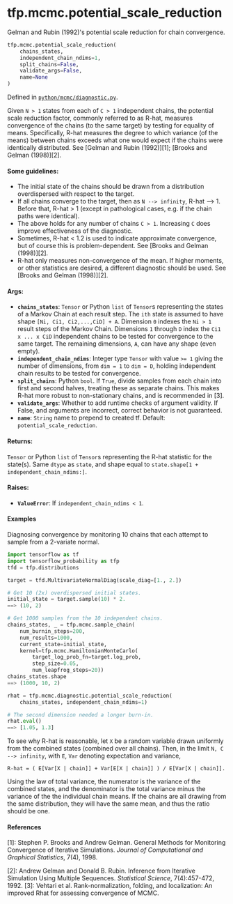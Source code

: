 <div itemscope itemtype="http://developers.google.com/ReferenceObject">
<meta itemprop="name" content="tfp.mcmc.potential_scale_reduction" />
<meta itemprop="path" content="Stable" />
</div>

# tfp.mcmc.potential_scale_reduction

Gelman and Rubin (1992)'s potential scale reduction for chain convergence.

``` python
tfp.mcmc.potential_scale_reduction(
    chains_states,
    independent_chain_ndims=1,
    split_chains=False,
    validate_args=False,
    name=None
)
```



Defined in [`python/mcmc/diagnostic.py`](https://github.com/tensorflow/probability/tree/master/tensorflow_probability/python/mcmc/diagnostic.py).

<!-- Placeholder for "Used in" -->

Given `N > 1` states from each of `C > 1` independent chains, the potential
scale reduction factor, commonly referred to as R-hat, measures convergence of
the chains (to the same target) by testing for equality of means.
Specifically, R-hat measures the degree to which variance (of the means)
between chains exceeds what one would expect if the chains were identically
distributed. See [Gelman and Rubin (1992)][1]; [Brooks and Gelman (1998)][2].

#### Some guidelines:



* The initial state of the chains should be drawn from a distribution
  overdispersed with respect to the target.
* If all chains converge to the target, then as `N --> infinity`, R-hat --> 1.
  Before that, R-hat > 1 (except in pathological cases, e.g. if the chain
  paths were identical).
* The above holds for any number of chains `C > 1`.  Increasing `C` does
  improve effectiveness of the diagnostic.
* Sometimes, R-hat < 1.2 is used to indicate approximate convergence, but of
  course this is problem-dependent. See [Brooks and Gelman (1998)][2].
* R-hat only measures non-convergence of the mean. If higher moments, or
  other statistics are desired, a different diagnostic should be used. See
  [Brooks and Gelman (1998)][2].

#### Args:


* <b>`chains_states`</b>:  `Tensor` or Python `list` of `Tensor`s representing the
  states of a Markov Chain at each result step.  The `ith` state is
  assumed to have shape `[Ni, Ci1, Ci2,...,CiD] + A`.
  Dimension `0` indexes the `Ni > 1` result steps of the Markov Chain.
  Dimensions `1` through `D` index the `Ci1 x ... x CiD` independent
  chains to be tested for convergence to the same target.
  The remaining dimensions, `A`, can have any shape (even empty).
* <b>`independent_chain_ndims`</b>: Integer type `Tensor` with value `>= 1` giving the
  number of dimensions, from `dim = 1` to `dim = D`, holding independent
  chain results to be tested for convergence.
* <b>`split_chains`</b>: Python `bool`. If `True`, divide samples from each chain into
  first and second halves, treating these as separate chains.  This makes
  R-hat more robust to non-stationary chains, and is recommended in [3].
* <b>`validate_args`</b>: Whether to add runtime checks of argument validity. If False,
  and arguments are incorrect, correct behavior is not guaranteed.
* <b>`name`</b>: `String` name to prepend to created tf.  Default:
  `potential_scale_reduction`.


#### Returns:

`Tensor` or Python `list` of `Tensor`s representing the R-hat statistic for
the state(s).  Same `dtype` as `state`, and shape equal to
`state.shape[1 + independent_chain_ndims:]`.



#### Raises:


* <b>`ValueError`</b>:  If `independent_chain_ndims < 1`.

#### Examples

Diagnosing convergence by monitoring 10 chains that each attempt to
sample from a 2-variate normal.

```python
import tensorflow as tf
import tensorflow_probability as tfp
tfd = tfp.distributions

target = tfd.MultivariateNormalDiag(scale_diag=[1., 2.])

# Get 10 (2x) overdispersed initial states.
initial_state = target.sample(10) * 2.
==> (10, 2)

# Get 1000 samples from the 10 independent chains.
chains_states, _ = tfp.mcmc.sample_chain(
    num_burnin_steps=200,
    num_results=1000,
    current_state=initial_state,
    kernel=tfp.mcmc.HamiltonianMonteCarlo(
        target_log_prob_fn=target.log_prob,
        step_size=0.05,
        num_leapfrog_steps=20))
chains_states.shape
==> (1000, 10, 2)

rhat = tfp.mcmc.diagnostic.potential_scale_reduction(
    chains_states, independent_chain_ndims=1)

# The second dimension needed a longer burn-in.
rhat.eval()
==> [1.05, 1.3]
```

To see why R-hat is reasonable, let `X` be a random variable drawn uniformly
from the combined states (combined over all chains).  Then, in the limit
`N, C --> infinity`, with `E`, `Var` denoting expectation and variance,

```R-hat = ( E[Var[X | chain]] + Var[E[X | chain]] ) / E[Var[X | chain]].```

Using the law of total variance, the numerator is the variance of the combined
states, and the denominator is the total variance minus the variance of the
the individual chain means.  If the chains are all drawing from the same
distribution, they will have the same mean, and thus the ratio should be one.

#### References

[1]: Stephen P. Brooks and Andrew Gelman. General Methods for Monitoring
     Convergence of Iterative Simulations. _Journal of Computational and
     Graphical Statistics_, 7(4), 1998.

[2]: Andrew Gelman and Donald B. Rubin. Inference from Iterative Simulation
     Using Multiple Sequences. _Statistical Science_, 7(4):457-472, 1992.
[3]: Vehtari et al.  Rank-normalization, folding, and localization: An
     improved Rhat for assessing convergence of MCMC.